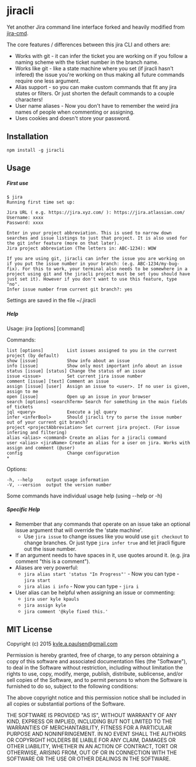 # jiracli

Yet another Jira command line interface forked and heavily modified from [jira-cmd](https://github.com/germanrcuriel/jira-cmd).

The core features / differences between this jira CLI and others are:
* Works with git - it can infer the ticket you are working on if you follow a naming scheme with the ticket number in the branch name.
* Works like git - like a state machine where you set (if jiracli hasn't infered) the issue you're working on thus making all future commands require one less argument.
* Alias support - so you can make custom commands that fit any jira states or filters. Or just shorten the default commands to a couple characters!
* User name aliases - Now you don't have to remember the weird jira names of people when commenting or assigning.
* Uses cookies and doesn't store your password.

## Installation

    npm install -g jiracli

## Usage

##### First use

    $ jira
    Running first time set up:

    Jira URL ( e.g. https://jira.xyz.com/ ): https://jira.atlassian.com/
    Username: xxxx
    Password: xxxx

    Enter in your project abbreviation. This is used to narrow down searches and issue listings to just that project. It is also used for the git infer feature (more on that later).
    Jira project abbreviation (The letters in: ABC-1234): WOW

    If you are using git, jiracli can infer the issue you are working on if you put the issue number in your branch: (e.g. ABC-1234/my-bug-fix). For this to work, your terminal also needs to be somewhere in a project using git and the jiracli project must be set (you should have just set it). However if you don't want to use this feature, type "no".
    Infer issue number from current git branch?: yes

Settings are saved in the file ~/.jiracli

##### Help

Usage: jira [options] [command]

  Commands:

    list [options]         List issues assigned to you in the current project (by default)
    show [issue]           Show info about an issue
    info [issue]           Show only most important info about an issue
    status [issue] [status] Change the status of an issue
    issue <issue>          Set current jira issue number
    comment [issue] [text] Comment an issue
    assign [issue] [user]  Assign an issue to <user>. If no user is given, assign to me
    open [issue]           Open up an issue in your browser
    search [options] <searchTerm> Search for something in the main fields of tickets
    jql <query>            Execute a jql query
    infer <inferBool>      Should jiracli try to parse the issue number out of your current git branch?
    project <projectAbbreviation> Set current jira project. (For issue infering and filtering)
    alias <alias> <command> Create an alias for a jiracli command
    user <alias> <jiraName> Create an alias for a user on jira. Works with assign and comment (@user)
    config                 Change configuration
    *

  Options:

    -h, --help     output usage information
    -V, --version  output the version number

Some commands have individual usage help (using --help or -h)


##### Specific Help

* Remember that any commands that operate on an issue take an optional issue argument that will override the 'state machine'.
  - Use `jira issue` to change issues like you would use `git checkout` to change branches. Or just type `jira infer true` and let jiracli figure out the issue number.
* If an argument needs to have spaces in it, use quotes around it. (e.g. jira comment "this is a comment").
* Aliases are very powerful:
  - `jira alias start 'status "In Progress"'` - Now you can type - `jira start`
  - `jira alias i info`  - Now you can type - `jira i`
* User alias can be helpful when assigning an issue or commenting:
  - `jira user kyle kpauls`
  - `jira assign kyle`
  - `jira comment '@kyle fixed this.'`


## MIT License

Copyright (c) 2015 <kyle.a.paulsen@gmail.com>

Permission is hereby granted, free of charge, to any person obtaining a copy of this software and associated documentation files (the "Software"), to deal in the Software without restriction, including without limitation the rights to use, copy, modify, merge, publish, distribute, sublicense, and/or sell copies of the Software, and to permit persons to whom the Software is furnished to do so, subject to the following conditions:

The above copyright notice and this permission notice shall be included in all copies or substantial portions of the Software.

THE SOFTWARE IS PROVIDED "AS IS", WITHOUT WARRANTY OF ANY KIND, EXPRESS OR IMPLIED, INCLUDING BUT NOT LIMITED TO THE WARRANTIES OF MERCHANTABILITY, FITNESS FOR A PARTICULAR PURPOSE AND NONINFRINGEMENT. IN NO EVENT SHALL THE AUTHORS OR COPYRIGHT HOLDERS BE LIABLE FOR ANY CLAIM, DAMAGES OR OTHER LIABILITY, WHETHER IN AN ACTION OF CONTRACT, TORT OR OTHERWISE, ARISING FROM, OUT OF OR IN CONNECTION WITH THE SOFTWARE OR THE USE OR OTHER DEALINGS IN THE SOFTWARE.

